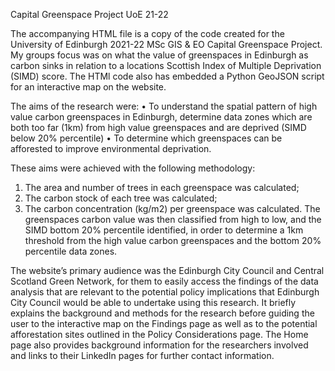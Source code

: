 Capital Greenspace Project UoE 21-22 

The accompanying HTML file is a copy of the code created for the University of Edinburgh 2021-22 MSc GIS & EO Capital Greenspace Project. My groups focus was on what the value of greenspaces in Edinburgh as carbon sinks in relation to a locations Scottish Index of Multiple Deprivation (SIMD) score. The HTMl code also has embedded a Python GeoJSON script for an interactive map on the website.

The aims of the research were:
•	To understand the spatial pattern of high value carbon greenspaces in Edinburgh, determine data zones which are both too far (1km) from high value greenspaces and are deprived (SIMD below 20% percentile)
•	To determine which greenspaces can be afforested to improve environmental deprivation. 

These aims were achieved with the following methodology:
1) The area and number of trees in each greenspace was calculated; 
2) The carbon stock of each tree was calculated; 
3) The carbon concentration (kg/m2) per greenspace was calculated. The greenspaces carbon value was then classified from high to low, and the SIMD bottom 20% percentile identified, in order to determine a 1km threshold from the high value carbon greenspaces and the bottom 20% percentile data zones.


The website’s primary audience was the Edinburgh City Council and Central Scotland Green Network, for them to easily access the findings of the data analysis that are relevant to the potential policy implications that Edinburgh City Council would be able to undertake using this research. It briefly explains the background and methods for the research before guiding the user to the interactive map on the Findings page as well as to the potential afforestation sites outlined in the Policy Considerations page. The Home page also provides background information for the researchers involved and links to their LinkedIn pages for further contact information. 
